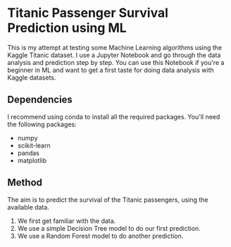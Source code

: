 # Titanic Passenger Survival Prediction using ML

This is my attempt at testing some Machine Learning algorithms using the Kaggle Titanic dataset. I use a Jupyter Notebook and go through the data analysis and prediction step by step. You can use this Notebook if you're a beginner in ML and want to get a first taste for doing data analysis with Kaggle datasets.

## Dependencies

I recommend using conda to install all the required packages. You'll need the following packages:
+ numpy
+ scikit-learn
+ pandas
+ matplotlib

## Method

The aim is to predict the survival of the Titanic passengers, using the available data.

1. We first get familiar with the data.
2. We use a simple Decision Tree model to do our first prediction.
3. We use a Random Forest model to do another prediction.

